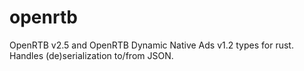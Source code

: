 # openrtb

OpenRTB v2.5 and OpenRTB Dynamic Native Ads v1.2 types for rust.
Handles (de)serialization to/from JSON.

